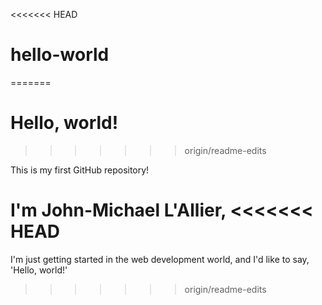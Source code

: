 <<<<<<< HEAD
# hello-world
=======
# Hello, world!
>>>>>>> origin/readme-edits

This is my first GitHub repository!

I'm John-Michael L'Allier, 
<<<<<<< HEAD
=======

I'm just getting started in the web development world, and I'd like to say, 'Hello, world!' 
>>>>>>> origin/readme-edits
